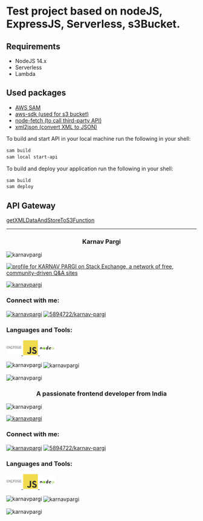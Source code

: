 

# Test project based on nodeJS, ExpressJS, Serverless, s3Bucket.

## Requirements

- NodeJS 14.x
- Serverless
- Lambda

## Used packages

- [AWS SAM](https://docs.aws.amazon.com/serverless-application-model/latest/developerguide/what-is-sam.html)
- [aws-sdk (used for s3 bucket)](https://docs.aws.amazon.com/sdk-for-javascript/v3/developer-guide/welcome.html)
- [node-fetch (to call third-party API)](https://www.npmjs.com/package/node-fetch)
- [xml2json (convert XML to JSON)](https://www.npmjs.com/package/xml2json)


To build and start API in your local machine run the following in your shell:

```bash
sam build
sam local start-api
```

To build and deploy your application run the following in your shell:

```bash
sam build
sam deploy
```

## API Gateway 
[getXMLDataAndStoreToS3Function](https://n3mw79yn7c.execute-api.ap-south-1.amazonaws.com/Prod/?page=1)


---

<h3 align="center">Karnav Pargi</h3>

<p align="left"> <img src="https://komarev.com/ghpvc/?username=karnavpargi&label=Profile%20views&color=0e75b6&style=flat" alt="karnavpargi" /> </p>

<a href="https://stackexchange.com/users/7792223"><img src="https://stackexchange.com/users/flair/7792223.png" width="208" height="58" alt="profile for KARNAV PARGI on Stack Exchange, a network of free, community-driven Q&amp;A sites" title="profile for KARNAV PARGI on Stack Exchange, a network of free, community-driven Q&amp;A sites"></a>

<p align="left"> <a href="https://github.com/ryo-ma/github-profile-trophy"><img src="https://github-profile-trophy.vercel.app/?username=karnavpargi" alt="karnavpargi" /></a> </p>

<h3 align="left">Connect with me:</h3>
<p align="left">
<a href="https://linkedin.com/in/karnavpargi" target="blank"><img align="center" src="https://raw.githubusercontent.com/rahuldkjain/github-profile-readme-generator/master/src/images/icons/Social/linked-in-alt.svg" alt="karnavpargi" height="30" width="40" /></a>
<a href="https://stackoverflow.com/users/5894722/karnav-pargi" target="blank"><img align="center" src="https://raw.githubusercontent.com/rahuldkjain/github-profile-readme-generator/master/src/images/icons/Social/stack-overflow.svg" alt="5894722/karnav-pargi" height="30" width="40" /></a>
</p>

<h3 align="left">Languages and Tools:</h3>
<p align="left"> <a href="https://expressjs.com" target="_blank" rel="noreferrer"> <img src="https://raw.githubusercontent.com/devicons/devicon/master/icons/express/express-original-wordmark.svg" alt="express" width="40" height="40"/> </a> <a href="https://developer.mozilla.org/en-US/docs/Web/JavaScript" target="_blank" rel="noreferrer"> <img src="https://raw.githubusercontent.com/devicons/devicon/master/icons/javascript/javascript-original.svg" alt="javascript" width="40" height="40"/> </a> <a href="https://nodejs.org" target="_blank" rel="noreferrer"> <img src="https://raw.githubusercontent.com/devicons/devicon/master/icons/nodejs/nodejs-original-wordmark.svg" alt="nodejs" width="40" height="40"/> </a> </p>


<p><img align="left" src="https://github-readme-stats.vercel.app/api/top-langs?username=karnavpargi&show_icons=true&locale=en&layout=compact" alt="karnavpargi" /></p>

<p>&nbsp;<img align="center" src="https://github-readme-stats.vercel.app/api?username=karnavpargi&show_icons=true&locale=en" alt="karnavpargi" /></p>

<p><img align="center" src="https://github-readme-streak-stats.herokuapp.com/?user=karnavpargi&" alt="karnavpargi" /></p>

<h3 align="center">A passionate frontend developer from India</h3>

<p align="left"> <img src="https://komarev.com/ghpvc/?username=karnavpargi&label=Profile%20views&color=0e75b6&style=flat" alt="karnavpargi" /> </p>

<p align="left"> <a href="https://github.com/ryo-ma/github-profile-trophy"><img src="https://github-profile-trophy.vercel.app/?username=karnavpargi" alt="karnavpargi" /></a> </p>

<h3 align="left">Connect with me:</h3>
<p align="left">
<a href="https://linkedin.com/in/karnavpargi" target="blank"><img align="center" src="https://raw.githubusercontent.com/rahuldkjain/github-profile-readme-generator/master/src/images/icons/Social/linked-in-alt.svg" alt="karnavpargi" height="30" width="40" /></a>
<a href="https://stackoverflow.com/users/5894722/karnav-pargi" target="blank"><img align="center" src="https://raw.githubusercontent.com/rahuldkjain/github-profile-readme-generator/master/src/images/icons/Social/stack-overflow.svg" alt="5894722/karnav-pargi" height="30" width="40" /></a>
</p>

<h3 align="left">Languages and Tools:</h3>
<p align="left"> <a href="https://expressjs.com" target="_blank" rel="noreferrer"> <img src="https://raw.githubusercontent.com/devicons/devicon/master/icons/express/express-original-wordmark.svg" alt="express" width="40" height="40"/> </a> <a href="https://developer.mozilla.org/en-US/docs/Web/JavaScript" target="_blank" rel="noreferrer"> <img src="https://raw.githubusercontent.com/devicons/devicon/master/icons/javascript/javascript-original.svg" alt="javascript" width="40" height="40"/> </a> <a href="https://nodejs.org" target="_blank" rel="noreferrer"> <img src="https://raw.githubusercontent.com/devicons/devicon/master/icons/nodejs/nodejs-original-wordmark.svg" alt="nodejs" width="40" height="40"/> </a> </p>

<p><img align="left" src="https://github-readme-stats.vercel.app/api/top-langs?username=karnavpargi&show_icons=true&locale=en&layout=compact" alt="karnavpargi" /></p>

<p>&nbsp;<img align="center" src="https://github-readme-stats.vercel.app/api?username=karnavpargi&show_icons=true&locale=en" alt="karnavpargi" /></p>

<p><img align="center" src="https://github-readme-streak-stats.herokuapp.com/?user=karnavpargi&" alt="karnavpargi" /></p>
